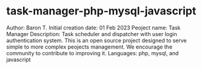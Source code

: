 # task-manager-php-mysql-javascript
Author: Baron T. 
Initial creation date: 01 Feb 2023
Peoject name: Task Manager
Description: Task scheduler and dispatcher with user login authentication system. This is an open source project designed to serve simple to more complex peojects management. We encourage the community to contribute to improving it. 
Languages: php, mysql, and javascript
